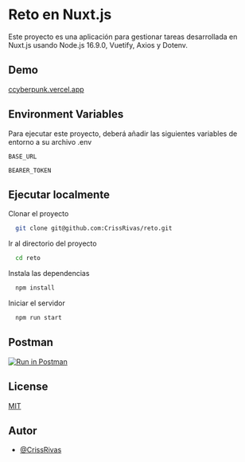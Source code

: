
# Reto en Nuxt.js

Este proyecto es una aplicación para gestionar tareas desarrollada en Nuxt.js usando Node.js 16.9.0, Vuetify, Axios y Dotenv.
## Demo

[ccyberpunk.vercel.app](ccyberpunk.vercel.app)

## Environment Variables

Para ejecutar este proyecto, deberá añadir las siguientes variables de entorno a su archivo .env

`BASE_URL`

`BEARER_TOKEN`

## Ejecutar localmente

Clonar el proyecto

```bash
  git clone git@github.com:CrissRivas/reto.git
```

Ir al directorio del proyecto

```bash
  cd reto
```

Instala las dependencias

```bash
  npm install
```

Iniciar el servidor
```bash
  npm run start
```

## Postman

[![Run in Postman](https://run.pstmn.io/button.svg)](https://app.getpostman.com/run-collection/9794430-920c19e4-9111-4acf-8b5d-9851a6c6b425?action=collection%2Ffork&collection-url=entityId%3D9794430-920c19e4-9111-4acf-8b5d-9851a6c6b425%26entityType%3Dcollection%26workspaceId%3D51465863-630f-4ded-b451-fca228034ea6)

## License

[MIT](https://choosealicense.com/licenses/mit/)


## Autor

- [@CrissRivas](https://www.github.com/CrissRivas)

